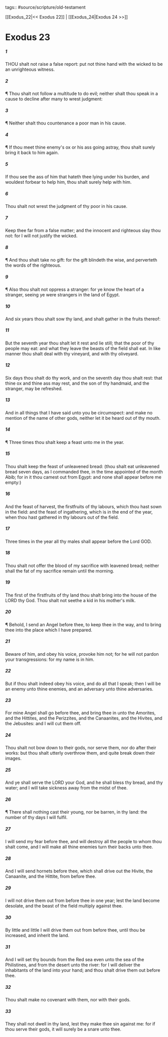 tags:: #source/scripture/old-testament

[[Exodus_22|<< Exodus 22]] | [[Exodus_24|Exodus 24 >>]]

# Exodus 23

##### 1

THOU shalt not raise a false report: put not thine hand with the wicked to be an unrighteous witness.

##### 2

¶ Thou shalt not follow a multitude to do evil; neither shalt thou speak in a cause to decline after many to wrest judgment:

##### 3

¶ Neither shalt thou countenance a poor man in his cause.

##### 4

¶ If thou meet thine enemy's ox or his ass going astray, thou shalt surely bring it back to him again.

##### 5

If thou see the ass of him that hateth thee lying under his burden, and wouldest forbear to help him, thou shalt surely help with him.

##### 6

Thou shalt not wrest the judgment of thy poor in his cause.

##### 7

Keep thee far from a false matter; and the innocent and righteous slay thou not: for I will not justify the wicked.

##### 8

¶ And thou shalt take no gift: for the gift blindeth the wise, and perverteth the words of the righteous.

##### 9

¶ Also thou shalt not oppress a stranger: for ye know the heart of a stranger, seeing ye were strangers in the land of Egypt.

##### 10

And six years thou shalt sow thy land, and shalt gather in the fruits thereof:

##### 11

But the seventh year thou shalt let it rest and lie still; that the poor of thy people may eat: and what they leave the beasts of the field shall eat. In like manner thou shalt deal with thy vineyard, and with thy oliveyard.

##### 12

Six days thou shalt do thy work, and on the seventh day thou shalt rest: that thine ox and thine ass may rest, and the son of thy handmaid, and the stranger, may be refreshed.

##### 13

And in all things that I have said unto you be circumspect: and make no mention of the name of other gods, neither let it be heard out of thy mouth.

##### 14

¶ Three times thou shalt keep a feast unto me in the year.

##### 15

Thou shalt keep the feast of unleavened bread: (thou shalt eat unleavened bread seven days, as I commanded thee, in the time appointed of the month Abib; for in it thou camest out from Egypt: and none shall appear before me empty:)

##### 16

And the feast of harvest, the firstfruits of thy labours, which thou hast sown in the field: and the feast of ingathering, which is in the end of the year, when thou hast gathered in thy labours out of the field.

##### 17

Three times in the year all thy males shall appear before the Lord GOD.

##### 18

Thou shalt not offer the blood of my sacrifice with leavened bread; neither shall the fat of my sacrifice remain until the morning.

##### 19

The first of the firstfruits of thy land thou shalt bring into the house of the LORD thy God. Thou shalt not seethe a kid in his mother's milk.

##### 20

¶ Behold, I send an Angel before thee, to keep thee in the way, and to bring thee into the place which I have prepared.

##### 21

Beware of him, and obey his voice, provoke him not; for he will not pardon your transgressions: for my name is in him.

##### 22

But if thou shalt indeed obey his voice, and do all that I speak; then I will be an enemy unto thine enemies, and an adversary unto thine adversaries.

##### 23

For mine Angel shall go before thee, and bring thee in unto the Amorites, and the Hittites, and the Perizzites, and the Canaanites, and the Hivites, and the Jebusites: and I will cut them off.

##### 24

Thou shalt not bow down to their gods, nor serve them, nor do after their works: but thou shalt utterly overthrow them, and quite break down their images.

##### 25

And ye shall serve the LORD your God, and he shall bless thy bread, and thy water; and I will take sickness away from the midst of thee.

##### 26

¶ There shall nothing cast their young, nor be barren, in thy land: the number of thy days I will fulfil.

##### 27

I will send my fear before thee, and will destroy all the people to whom thou shalt come, and I will make all thine enemies turn their backs unto thee.

##### 28

And I will send hornets before thee, which shall drive out the Hivite, the Canaanite, and the Hittite, from before thee.

##### 29

I will not drive them out from before thee in one year; lest the land become desolate, and the beast of the field multiply against thee.

##### 30

By little and little I will drive them out from before thee, until thou be increased, and inherit the land.

##### 31

And I will set thy bounds from the Red sea even unto the sea of the Philistines, and from the desert unto the river: for I will deliver the inhabitants of the land into your hand; and thou shalt drive them out before thee.

##### 32

Thou shalt make no covenant with them, nor with their gods.

##### 33

They shall not dwell in thy land, lest they make thee sin against me: for if thou serve their gods, it will surely be a snare unto thee.
